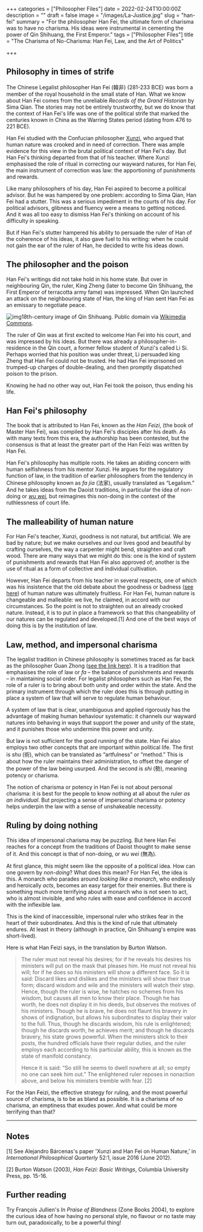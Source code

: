 +++
categories = ["Philosopher Files"]
date = 2022-02-24T10:00:00Z
description = ""
draft = false
image = "/images/La-Justice.jpg"
slug = "han-fei"
summary = "For the philosopher Han Fei, the ultimate form of charisma was to have no charisma. His ideas were instrumental in cementing the power of Qin Shihuang, the First Emperor."
tags = ["Philosopher Files"]
title = "The Charisma of No-Charisma: Han Fei, Law, and the Art of Politics"

+++

## Philosophy in times of strife

The Chinese Legalist philosopher Han Fei (韓非) (281-233 BCE) was born a  member of the royal household in the small state of Han. What we know  about Han Fei comes from the unreliable *Records of the Grand Historian* by Sima Qian. The stories may not be entirely trustworthy, but we do know  that the context of Han Fei's life was one of the political strife that  marked the centuries known in China as the Warring States period (dating from 476 to 221 BCE).

Han Fei studied with the Confucian philosopher [Xunzi](/xunzi), who argued that human nature was crooked and in need of correction.  There was ample evidence for this view in the brutal political context  of Han Fei's day. But Han Fei's thinking departed from that of his  teacher. Where Xunzi emphasised the role of ritual in correcting our  wayward natures, for Han Fei, the main instrument of correction was law: the apportioning of punishments and rewards.

Like many  philosophers of his day, Han Fei aspired to become a political advisor.  But he was hampered by one problem: according to Sima Qian, Han Fei had a stutter. This was a serious impediment in the courts of his day. For  political advisors, glibness and fluency were a means to getting  noticed. And it was all too easy to dismiss Han Fei's thinking on  account of his difficulty in speaking.

But if Han Fei's stutter  hampered his ability to persuade the ruler of Han of the coherence of  his ideas, it also gave fuel to his writing: when he could not gain the  ear of the ruler of Han, he decided to write his ideas down.

## The philosopher and the poison

Han Fei's writings did not take hold in his home state. But over in  neighbouring Qin, the ruler, King Zheng (later to become Qin Shihuang,  the First Emperor of terracotta army fame) was impressed. When Qin  launched an attack on the neighbouring state of Han, the king of Han  sent Han Fei as an emissary to negotiate peace. 

![img](/images/QinShiHuang18thCentury.jpg)18th-century image of Qin Shihuang. Public domain via [Wikimedia Commons](https://commons.wikimedia.org/wiki/File:QinShiHuang18thCentury.jpg).

The ruler of Qin was at first excited to welcome Han Fei into his court,  and was impressed by his ideas. But there was already a  philosopher-in-residence in the Qin court, a former fellow student of  Xunzi's called Li Si. Perhaps worried that his position was under  threat, Li persuaded king Zheng that Han Fei could not be trusted. He  had Han Fei imprisoned on trumped-up charges of double-dealing, and then promptly dispatched poison to the prison.

Knowing he had no other way out, Han Fei took the poison, thus ending his life.

## Han Fei's philosophy

The book that is attributed to Han Fei, known as the *Han Feizi*, (the book of Master Han Fei), was compiled by Han Fei's disciples after his death. As with many texts from this era, the authorship has been  contested, but the consensus is that at least the greater part of the  Han Feizi was written by Han Fei.

Han Fei's philosophy has  multiple roots. He takes an abiding concern with human selfishness from  his mentor Xunzi. He argues for the regulatory function of law, in the  tradition of earlier philosophers from the tendency in Chinese  philosophy known as *fa jia* (法家), usually translated as “Legalism.” And he takes ideas from the Daoist traditions, in particular the idea of non-doing or *[wu wei](/laozi/),* but reimagines this non-doing in the context of the ruthlessness of court life. 

## The malleability of human nature

For Han Fei's teacher, Xunzi, goodness is not natural, but artificial. We  are bad by nature; but we make ourselves and our lives good and  beautiful by crafting ourselves, the way a carpenter might bend,  straighten and craft wood. There are many ways that we might do this:  one is the kind of system of punishments and rewards that Han Fei also  approved of; another is the use of ritual as a form of collective and  individual cultivation.

However, Han Fei departs from his teacher  in several respects, one of which was his insistence that the old debate about the goodness or badness ([see here](/mencius/)) of human nature was ultimately fruitless. For Han Fei, human nature is  changeable and malleable: we live, he claimed, in accord with our  circumstances. So the point is not to straighten out an already crooked  nature. Instead, it is to put in place a framework so that this  changeability of our natures can be regulated and developed.[1] And one  of the best ways of doing this is by the institution of law.

## Law, method, and impersonal charisma

The legalist tradition in Chinese philosophy is sometimes traced as far back as the philosopher Guan Zhong ([see the link here](/guan-zhong)). It is a tradition that emphasises the role of law or *fa* – the balance of punishments and rewards – in maintaining social order. For legalist philosophers such as Han Fei, the role of a ruler is to  bring about both unity and order within the state. And the primary  instrument through which the ruler does this is through putting in place a system of law that will serve to regulate human behaviour.

A  system of law that is clear, unambiguous and applied rigorously has the  advantage of making human behaviour systematic: it channels our wayward  natures into behaving in ways that support the power and unity of the  state, and it punishes those who undermine this power and unity. 

But law is not sufficient for the good running of the state. Han Fei also  employs two other concepts that are important within political life. The first is *shu* (術), which can be translated as “artfulness” or  “method.” This is about how the ruler maintains their administration, to offset the danger of the power of the law being usurped. And the second is *shi* (勢), meaning potency or charisma.

The notion of  charisma or potency in Han Fei is not about personal charisma: it is  best for the people to know nothing at all about the ruler *as an individual*. But projecting a sense of impersonal charisma or potency helps underpin the law with a sense of unshakeable necessity.

## Ruling by doing nothing

This idea of impersonal charisma may be puzzling. But here Han Fei reaches  for a concept from the traditions of Daoist thought to make sense of it. And this concept is that of non-doing, or *wu wei* (無為).

At first glance, this might seem like the opposite of a political idea. How can one govern by *non-doing*? What does this mean? For Han Fei, the idea is this. A monarch who parades around *looking like a monarch*, who endlessly and heroically *acts*, becomes an easy target for their enemies. But there is something much  more terrifying about a monarch who is not seen to act, who is almost  invisible, and who rules with ease and confidence in accord with the  inflexible law. 

This is the kind of inaccessible, impersonal  ruler who strikes fear in the heart of their subordinates. And this is  the kind of rule that ultimately endures. At least in theory (although  in practice, Qin Shihuang's empire was short-lived).

Here is what Han Feizi says, in the translation by  Burton Watson.

> The ruler must not reveal his desires; for if he reveals his desires his  ministers will put on the mask that pleases him. He must not reveal his  will; for if he does so his ministers will show a different face. So it  is said: Discard likes and dislikes and the ministers will show their  true form; discard wisdom and wile and the ministers will watch their  step. Hence, though the ruler is wise, he hatches no schemes from his  wisdom, but causes all men to know their place. Though he has worth, he  does not display it in his deeds, but observes the motives of his  ministers. Though he is brave, he does not flaunt his bravery in shows  of indignation, but allows his subordinates to display their valor to  the full. Thus, though he discards wisdom, his rule is enlightened;  though he discards worth, he achieves merit; and though he discards  bravery, his state grows powerful. When the ministers stick to their  posts, the hundred officials have their regular duties, and the ruler  employs each according to his particular ability, this is known as the  state of manifold constancy.
>
> Hence it is said: “So still he seems to dwell nowhere at all; so empty no one can seek him out.” The  enlightened ruler reposes in nonaction above, and below his ministers  tremble with fear. [2]

 For the Han Feizi, the effective  strategy for ruling, and the most powerful source of charisma, is to be  as bland as possible. It is a charisma of no charisma, an emptiness that exudes power. And what could be more terrifying than that?

------

## Notes



[1] See Alejandro Bárcenas's paper 'Xunzi and Han Fei on Human Nature,' in *International Philosophical Quarterly* 52:1, issue 2016 (June 2012).

[2] Burton Watson (2003), *Han Feizi: Basic Writings*, Columbia University Press, pp. 15-16.

## Further reading

Try François Jullien's *In Praise of Blandness* (Zone Books 2004), to explore the curious idea of how having no personal  style, no flavour or no taste may turn out, paradoxically, to be a  powerful thing!
